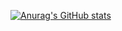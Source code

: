 [![Anurag's GitHub stats](https://github-readme-stats.vercel.app/api?username=m0rxn1)](https://github.com/anuraghazra/github-readme-stats)
